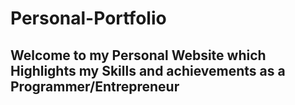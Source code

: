 # Personal-Portfolio
## Welcome to my Personal Website which Highlights my Skills and achievements as a Programmer/Entrepreneur

